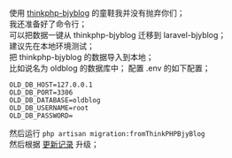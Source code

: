 使用 [thinkphp-bjyblog](https://github.com/baijunyao/thinkphp-bjyblog)  的童鞋我并没有抛弃你们；  
我还准备好了命令行；  
可以把数据一键从 thinkphp-bjyblog 迁移到 laravel-bjyblog；  
建议先在本地环境测试；  
把 thinkphp-bjyblog 的数据导入到本地；  
比如说名为 oldblog 的数据库中；
配置 .env 的如下配置；  
```
OLD_DB_HOST=127.0.0.1
OLD_DB_PORT=3306
OLD_DB_DATABASE=oldblog
OLD_DB_USERNAME=root
OLD_DB_PASSWORD=
```
然后运行 `php artisan migration:fromThinkPHPBjyBlog`  
然后根据 [更新记录](https://baijunyao.com/docs/laravel-bjyblog/更新记录.html) 升级；
